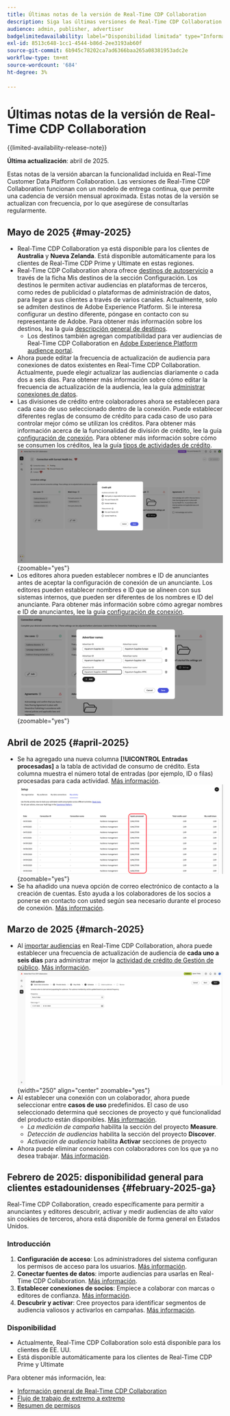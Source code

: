 ```yaml
---
title: Últimas notas de la versión de Real-Time CDP Collaboration
description: Siga las últimas versiones de Real-Time CDP Collaboration
audience: admin, publisher, advertiser
badgelimitedavailability: label="Disponibilidad limitada" type="Informative" url="https://helpx.adobe.com/legal/product-descriptions/real-time-customer-data-platform-collaboration.html newtab=true"
exl-id: 8513c648-1cc1-4544-b86d-2ee3193ab60f
source-git-commit: 6b945c78202ca7ad6366baa265a08381953adc2e
workflow-type: tm+mt
source-wordcount: '684'
ht-degree: 3%

---
```


# Últimas notas de la versión de Real-Time CDP Collaboration

{{limited-availability-release-note}}

**Última actualización**: abril de 2025.

Estas notas de la versión abarcan la funcionalidad incluida en Real-Time Customer Data Platform Collaboration. Las versiones de Real-Time CDP Collaboration funcionan con un modelo de entrega continua, que permite una cadencia de versión mensual aproximada. Estas notas de la versión se actualizan con frecuencia, por lo que asegúrese de consultarlas regularmente.

## Mayo de 2025 {#may-2025}

* Real-Time CDP Collaboration ya está disponible para los clientes de **Australia** y **Nueva Zelanda**. Está disponible automáticamente para los clientes de Real-Time CDP Prime y Ultimate en estas regiones.
* Real-Time CDP Collaboration ahora ofrece [destinos de autoservicio](../setup/manage-destinations.md) a través de la ficha Mis destinos de la sección Configuración. Los destinos le permiten activar audiencias en plataformas de terceros, como redes de publicidad o plataformas de administración de datos, para llegar a sus clientes a través de varios canales. Actualmente, solo se admiten destinos de Adobe Experience Platform. Si le interesa configurar un destino diferente, póngase en contacto con su representante de Adobe. Para obtener más información sobre los destinos, lea la guía [descripción general de destinos](../destinations/overview.md).
   * Los destinos también agregan compatibilidad para ver audiencias de Real-Time CDP Collaboration en [Adobe Experience Platform audience portal](https://experienceleague.adobe.com/en/docs/experience-platform/segmentation/ui/audience-portal.md#manage-audiences.).
* Ahora puede editar la frecuencia de actualización de audiencia para conexiones de datos existentes en Real-Time CDP Collaboration. Actualmente, puede elegir actualizar las audiencias diariamente o cada dos a seis días. Para obtener más información sobre cómo editar la frecuencia de actualización de la audiencia, lea la guía [administrar conexiones de datos](../setup/manage-data-connection.md#scheduling).
* Las divisiones de crédito entre colaboradores ahora se establecen para cada caso de uso seleccionado dentro de la conexión. Puede establecer diferentes reglas de consumo de crédito para cada caso de uso para controlar mejor cómo se utilizan los créditos. Para obtener más información acerca de la funcionalidad de división de crédito, lee la guía [configuración de conexión](../connect/establishing-connections.md#connection-settings). Para obtener más información sobre cómo se consumen los créditos, lea la guía [tipos de actividades de crédito](../setup/my-activity.md#types-of-activities). <br> ![Pantalla de configuración de conexión que muestra la funcionalidad de división de crédito.](/help/assets/release-notes/2025/credit-split.png){zoomable="yes"}
* Los editores ahora pueden establecer nombres e ID de anunciantes antes de aceptar la configuración de conexión de un anunciante. Los editores pueden establecer nombres e ID que se alineen con sus sistemas internos, que pueden ser diferentes de los nombres e ID del anunciante. Para obtener más información sobre cómo agregar nombres e ID de anunciantes, lee la guía [configuración de conexión](../connect/establishing-connections.md#connection-settings.md). <br> ![Pantalla de configuración de conexión que muestra los nombres e ID del anunciante de configuración del publicador.](/help/assets/release-notes/2025/add-advertiser-names-modal.png){zoomable="yes"}

## Abril de 2025 {#april-2025}

* Se ha agregado una nueva columna **[!UICONTROL Entradas procesadas]** a la tabla de actividad de consumo de crédito. Esta columna muestra el número total de entradas (por ejemplo, ID o filas) procesadas para cada actividad. [Más información](/help/guide/setup/my-activity.md#inputs-processed). <br> ![Columna de entradas procesadas resaltada en Mi vista de actividad.](/help/assets/release-notes/2025/inputs-processed-column.png){zoomable="yes"}
* Se ha añadido una nueva opción de correo electrónico de contacto a la creación de cuentas. Esto ayuda a los colaboradores de los socios a ponerse en contacto con usted según sea necesario durante el proceso de conexión. [Más información](../setup/onboard-organization.md).

## Marzo de 2025 {#march-2025}

* Al [importar audiencias](/help/guide/setup/onboard-audiences.md) en Real-Time CDP Collaboration, ahora puede establecer una frecuencia de actualización de audiencia de **cada uno a seis días** para administrar mejor la [actividad de crédito de Gestión de público](/help/guide/setup/my-activity.md#types-of-activities). [Más información](/help/guide/setup/onboard-audiences.md#schedule). <br> ![Pantalla de programación que muestra diferentes intervalos de frecuencia para actualizar el abono a audiencia.](/help/assets/setup/add-manage-audiences/audience-scheduling-frequency.png "Pantalla de programación que muestra diferentes intervalos de frecuencia para actualizar la pertenencia a audiencias."){width="250" align="center" zoomable="yes"}
* Al establecer una conexión con un colaborador, ahora puede seleccionar entre **casos de uso** predefinidos. El caso de uso seleccionado determina qué secciones de proyecto y qué funcionalidad del producto están disponibles. [Más información](/help/guide/collaborate/manage-projects.md#project-use-cases).
   * *La medición de campaña* habilita la sección del proyecto **Measure**.
   * *Detección de audiencias* habilita la sección del proyecto **Discover**.
   * *Activación de audiencia* habilita **Activar** secciones de proyecto <br>
* Ahora puede eliminar conexiones con colaboradores con los que ya no desea trabajar. [Más información](/help/guide/connect/establishing-connections.md#delete-connections).


## Febrero de 2025: disponibilidad general para clientes estadounidenses {#february-2025-ga}

Real-Time CDP Collaboration, creado específicamente para permitir a anunciantes y editores descubrir, activar y medir audiencias de alto valor sin cookies de terceros, ahora está disponible de forma general en Estados Unidos.

### Introducción 

1. **Configuración de acceso**: Los administradores del sistema configuran los permisos de acceso para los usuarios. [Más información](/help/guide/permissions/manage-user-access.md#RTCDP-collaboration-access).
2. **Conectar fuentes de datos**: importe audiencias para usarlas en Real-Time CDP Collaboration. [Más información](/help/guide/setup/onboard-audiences.md).
3. **Establecer conexiones de socios**: Empiece a colaborar con marcas o editores de confianza. [Más información](/help/guide/connect/establishing-connections.md).
4. **Descubrir y activar**: Cree proyectos para identificar segmentos de audiencia valiosos y activarlos en campañas. [Más información](/help/guide/collaborate/manage-projects.md).

### Disponibilidad

* Actualmente, Real-Time CDP Collaboration solo está disponible para los clientes de EE. UU.
* Está disponible automáticamente para los clientes de Real-Time CDP Prime y Ultimate

Para obtener más información, lea:

* [Información general de Real-Time CDP Collaboration](/help/guide/home.md)
* [Flujo de trabajo de extremo a extremo](/help/guide/end-to-end-workflow.md)
* [Resumen de permisos](/help/guide/permissions/overview.md)
